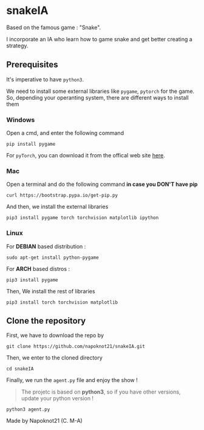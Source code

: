# snakeIA

Based on the famous game : "Snake".

I incorporate an IA who learn how to game snake and get better creating a strategy.

## Prerequisites

It's imperative to have ```python3```.

We need to install some external libraries like ```pygame```, ```pytorch``` for the game. So, depending your operanting system, there are different ways to install them

### Windows 
Open a cmd, and enter the following command
```
pip install pygame
```
For ```pyTorch```, you can download it from the offical web site [here](https://pytorch.org/).

### Mac
Open a terminal and do the following command **in case you DON'T have pip** 
```
curl https://bootstrap.pypa.io/get-pip.py
```
And then, we install the external libraries
```
pip3 install pygame torch torchvision matplotlib ipython
```

### Linux
For **DEBIAN** based distribution :
```
sudo apt-get install python-pygame
```
For **ARCH** based distros :
```
pip3 install pygame
```

Then, We install the rest of libraries
```
pip3 install torch torchvision matplotlib
```
## Clone the repository
First, we have to download the repo by
```
git clone https://github.com/napoknot21/snakeIA.git
```

Then, we enter to the cloned directory
```
cd snakeIA
```

Finally, we run the ```agent.py``` file and enjoy the show !
> The projetc is based on **python3**, so if you have other versions, update your python version !
```
python3 agent.py
```

Made by Napoknot21 (C. M-A)
